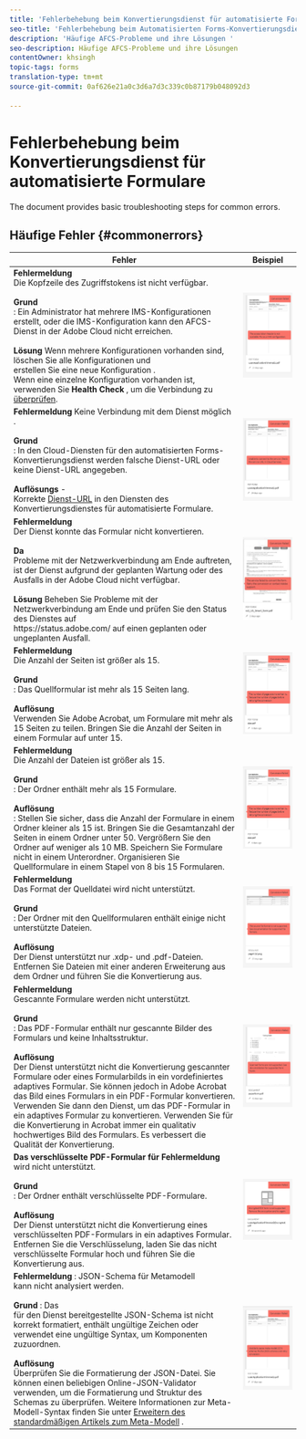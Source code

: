 ```yaml
---
title: 'Fehlerbehebung beim Konvertierungsdienst für automatisierte Formulare '
seo-title: 'Fehlerbehebung beim Automatisierten Forms-Konvertierungsdienst (AFCS) '
description: 'Häufige AFCS-Probleme und ihre Lösungen '
seo-description: Häufige AFCS-Probleme und ihre Lösungen
contentOwner: khsingh
topic-tags: forms
translation-type: tm+mt
source-git-commit: 0af626e21a0c3d6a7d3c339c0b87179b048092d3

---
```



# Fehlerbehebung beim Konvertierungsdienst für automatisierte Formulare


<!--The article provides information on installation, configuration and administration issues that may arise in an Automated Forms Conversion Service production environment. --> The document  provides basic troubleshooting steps for common errors.

## Häufige Fehler {#commonerrors}

<table>
<thead>
<tr>
<th>Fehler</th>
<th>Beispiel</th>
</tr>
</thead>
<tbody>
<tr>
<td><strong>Fehlermeldung</strong> <br> Die Kopfzeile des Zugriffstokens ist nicht verfügbar. <br><br><strong>Grund</strong> <br> : Ein Administrator hat mehrere IMS-Konfigurationen erstellt, oder die IMS-Konfiguration kann den AFCS-Dienst in der Adobe Cloud nicht erreichen. <br><br><strong>Lösung</strong> Wenn mehrere Konfigurationen vorhanden sind, löschen Sie alle Konfigurationen und <br> erstellen Sie eine neue Konfiguration <a href="configure-service.md#obtainpubliccertificates"></a>. <br> Wenn eine einzelne Konfiguration vorhanden ist, verwenden Sie <strong> Health Check </strong> , um die Verbindung zu <a href="configure-service.md#createintegrationoption">überprüfen</a>.</td>
<td><img alt="Die Kopfzeile des Zugriffstokens steht nicht zur Verfügung" src="assets/invalid-ims-configuration.png" /></td>
</tr>
<tr>
<td><strong>Fehlermeldung</strong> Keine Verbindung mit dem Dienst möglich <br> .  <br><br><strong>Grund</strong> <br> : In den Cloud-Diensten für den automatisierten Forms-Konvertierungsdienst werden falsche Dienst-URL oder keine Dienst-URL angegeben. <br><br><strong>Auflösungs</strong> - <br> Korrekte <a href="configure-service.md#configure-the-cloud-service">Dienst-URL</a> in den Diensten des Konvertierungsdienstes für automatisierte Formulare.</td>
<td><img alt="Verbindung zum Dienst kann nicht hergestellt werden." src="assets/wrong-endpoint-configured.png" /></td>
</tr>
<tr>
<td><strong>Fehlermeldung</strong> <br> Der Dienst konnte das Formular nicht konvertieren.  <br><br><strong>Da</strong> <br> Probleme mit der Netzwerkverbindung am Ende auftreten, ist der Dienst aufgrund der geplanten Wartung oder des Ausfalls in der Adobe Cloud nicht verfügbar. <br><br><strong>Lösung</strong> Beheben Sie Probleme mit der Netzwerkverbindung am Ende und prüfen Sie den Status des Dienstes auf <br> https://status.adobe.com/ <a href="https://status.adobe.com/"></a> auf einen geplanten oder ungeplanten Ausfall.</td>
<td><img alt="Der Dienst konnte das Formular nicht konvertieren." src="assets/service-failure.png" /></td>
</tr>
<tr>
<td><strong>Fehlermeldung</strong> <br> Die Anzahl der Seiten ist größer als 15.  <br><br><strong>Grund</strong> <br> : Das Quellformular ist mehr als 15 Seiten lang.  <br><br><strong>Auflösung</strong> <br> Verwenden Sie Adobe Acrobat, um Formulare mit mehr als 15 Seiten zu teilen. Bringen Sie die Anzahl der Seiten in einem Formular auf unter 15.</td>
<td><img alt="Die Anzahl der Seiten beträgt mehr als 15." src="assets/number-of-pages.png" /></td>
</tr>
<tr>
<td><strong>Fehlermeldung</strong> <br> Die Anzahl der Dateien ist größer als 15.  <br><br><strong>Grund</strong> <br> : Der Ordner enthält mehr als 15 Formulare. <br><br><strong>Auflösung</strong> <br> : Stellen Sie sicher, dass die Anzahl der Formulare in einem Ordner kleiner als 15 ist. Bringen Sie die Gesamtanzahl der Seiten in einem Ordner unter 50. Vergrößern Sie den Ordner auf weniger als 10 MB. Speichern Sie Formulare nicht in einem Unterordner. Organisieren Sie Quellformulare in einem Stapel von 8 bis 15 Formularen.</td>
<td><img alt="Die Anzahl der Dateien ist größer als 15." src="assets/number-of-pages.png" /></td>
</tr>
<tr>
<td><strong>Fehlermeldung</strong> <br> Das Format der Quelldatei wird nicht unterstützt.  <br><br><strong>Grund</strong> <br> : Der Ordner mit den Quellformularen enthält einige nicht unterstützte Dateien. <br><br><strong>Auflösung</strong> <br> Der Dienst unterstützt nur .xdp- und .pdf-Dateien. Entfernen Sie Dateien mit einer anderen Erweiterung aus dem Ordner und führen Sie die Konvertierung aus.</td>
<td><img alt="Das Quelldateiformat wird nicht unterstützt." src="assets/unsupported-file-formats.png" /></td>
</tr>
<tr>
<td><strong>Fehlermeldung</strong><br> Gescannte Formulare werden nicht unterstützt.  <br><br><strong>Grund</strong> <br> : Das PDF-Formular enthält nur gescannte Bilder des Formulars und keine Inhaltsstruktur. <br><br><strong>Auflösung</strong> <br> Der Dienst unterstützt nicht die Konvertierung gescannter Formulare oder eines Formularbilds in ein vordefiniertes adaptives Formular. Sie können jedoch in Adobe Acrobat das Bild eines Formulars in ein PDF-Formular konvertieren. Verwenden Sie dann den Dienst, um das PDF-Formular in ein adaptives Formular zu konvertieren. Verwenden Sie für die Konvertierung in Acrobat immer ein qualitativ hochwertiges Bild des Formulars. Es verbessert die Qualität der Konvertierung.</td>
<td><img alt="Gescannte Formulare werden nicht unterstützt." src="assets/scanned-forms-error.png" /></td>
</tr>
<tr>
<td><strong>Das verschlüsselte PDF-Formular für Fehlermeldung</strong> <br> wird nicht unterstützt.  <br><br><strong>Grund</strong> <br> : Der Ordner enthält verschlüsselte PDF-Formulare. <br><br><strong>Auflösung</strong> <br> Der Dienst unterstützt nicht die Konvertierung eines verschlüsselten PDF-Formulars in ein adaptives Formular. Entfernen Sie die Verschlüsselung, laden Sie das nicht verschlüsselte Formular hoch und führen Sie die Konvertierung aus.</td>
<td><img alt="Verschlüsseltes PDF-Formular wird nicht unterstützt." src="assets/secured-pdf-form.png" /></td>
</tr>
<tr>
<td><strong>Fehlermeldung</strong> : JSON-Schema für Metamodell <br> kann nicht analysiert werden.  <br><br><strong>Grund</strong> : Das <br> für den Dienst bereitgestellte JSON-Schema ist nicht korrekt formatiert, enthält ungültige Zeichen oder verwendet eine ungültige Syntax, um Komponenten zuzuordnen.  <br><br><strong>Auflösung</strong><br> Überprüfen Sie die Formatierung der JSON-Datei. Sie können einen beliebigen Online-JSON-Validator verwenden, um die Formatierung und Struktur des Schemas zu überprüfen. Weitere Informationen zur Meta-Modell-Syntax finden Sie unter <a href="extending-the-default-meta-model.md">Erweitern des standardmäßigen Artikels zum Meta-Modell</a> .</td>
<td><img alt="JSON-Schema mit Metadatenmodell kann nicht analysiert werden" src="assets/invalid-meta-model-schema.png" /></td>
</tr>
</tbody>
</table>
